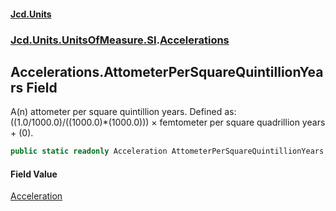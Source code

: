 #### [Jcd.Units](index.md 'index')
### [Jcd.Units.UnitsOfMeasure.SI](Jcd.Units.UnitsOfMeasure.SI.md 'Jcd.Units.UnitsOfMeasure.SI').[Accelerations](Accelerations.md 'Jcd.Units.UnitsOfMeasure.SI.Accelerations')

## Accelerations.AttometerPerSquareQuintillionYears Field

A(n) attometer per square quintillion years. Defined as: ((1.0/1000.0)/((1000.0)*(1000.0))) × femtometer per square quadrillion years + (0).

```csharp
public static readonly Acceleration AttometerPerSquareQuintillionYears;
```

#### Field Value
[Acceleration](Acceleration.md 'Jcd.Units.UnitTypes.Acceleration')